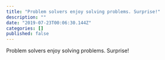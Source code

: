 ```yaml
---
title: "Problem solvers enjoy solving problems. Surprise!"
description: ""
date: "2019-07-23T00:06:30.144Z"
categories: []
published: false
---
```


  

  

Problem solvers enjoy solving problems. Surprise!
